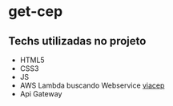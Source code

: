 # get-cep

## Techs utilizadas no projeto
- HTML5
- CSS3
- JS
- AWS Lambda buscando Webservice [viacep](https://viacep.com.br/)
- Api Gateway